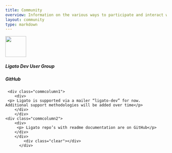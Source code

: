 ```yaml
---
title: Community
overview: Information on the various ways to participate and interact with the Ligato community.
layout: community 
type: markdown
---
```



 <div class="commcolumnzone">
	<div class="commcolumn1"> 
	<div>
	 <img src="{{home}}/img/ligato-dev.png" alt="" class="abouticonleft" /> 	
	</div>
	</div>
	<div class="commcolumn2">
              <div>
		<img src="{{home}}/img/github.png" alt="" width="65" height="65" class="abouticon" />
		</div>
	</div>
	<div class="commcolumn1">
        <div>
	  <h5> Ligato Dev User Group</h5>
	</div>
	</div>
	<div class="commcolumn2">
        <div>
          <h5>GitHub</h5>
        </div>
        </div>
	 <div class="clear"></div>
	 <div class="clear"></div>

	 <div class="commcolumn1">
        <div>
	 <p> Ligato is supported via a mailer “ligato-dev” for now.  Additional support methodologies will be added over time</p>
        </div>
        </div>
	<div class="commcolumn2">
        <div>
         <p> Ligato repo’s with readme documentation are on GitHub</p>
        </div>
        </div>
            <div class="clear"></div>
          </div>
